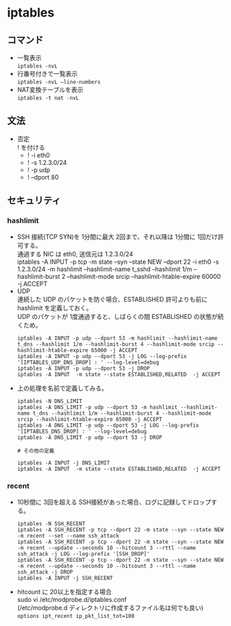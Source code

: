 # iptables

## コマンド

* 一覧表示  
`iptables -nvL`
* 行番号付きで一覧表示  
`iptables -nvL –line-numbers`
* NAT変換テーブルを表示  
`iptables -t nat -nvL`

## 文法

* 否定  
  ! を付ける
  * ! -i eth0
  * ! -s 1.2.3.0/24
  * ! -p udp
  * ! –dport 80

## セキュリティ

### hashlimit

* SSH 接続(TCP SYN)を 1分間に最大 2回まで、それ以降は 1分間に 1回だけ許可する。  
通過する NIC は eth0, 送信元は 1.2.3.0/24  
iptables -A INPUT -p tcp -m state –syn –state NEW –dport 22 -i eth0 -s 1.2.3.0/24 -m hashlimit –hashlimit-name t_sshd –hashlimit 1/m –hashlimit-burst 2 –hashlimit-mode srcip –hashlimit-htable-expire 60000 -j ACCEPT
* UDP  
  連続した UDP のパケットを防ぐ場合、ESTABLISHED 許可よりも前に hashlimit を定義しておく。  
  UDP のパケットが 1度通過すると、しばらくの間 ESTABLISHED の状態が続くため。  
  ```
  iptables -A INPUT -p udp --dport 53 -m hashlimit --hashlimit-name t_dns --hashlimit 1/m --hashlimit-burst 4 --hashlimit-mode srcip --hashlimit-htable-expire 65000 -j ACCEPT
  iptables -A INPUT -p udp --dport 53 -j LOG --log-prefix '[IPTABLES_UDP_DNS_DROP] : ' --log-level=debug
  iptables -A INPUT -p udp --dport 53 -j DROP
  iptables -A INPUT  -m state --state ESTABLISHED,RELATED  -j ACCEPT
  ```
* 上の処理を名前で定義してみる。
  ```
  iptables -N DNS_LIMIT
  iptables -A DNS_LIMIT -p udp --dport 53 -m hashlimit --hashlimit-name t_dns --hashlimit 1/m --hashlimit-burst 4 --hashlimit-mode srcip --hashlimit-htable-expire 65000 -j ACCEPT
  iptables -A DNS_LIMIT -p udp --dport 53 -j LOG --log-prefix '[IPTABLES_DNS_DROP] : ' --log-level=debug
  iptables -A DNS_LIMIT -p udp --dport 53 -j DROP
  
  # その他の定義
  
  iptables -A INPUT -j DNS_LIMIT
  iptables -A INPUT  -m state --state ESTABLISHED,RELATED  -j ACCEPT
  ```
### recent

* 10秒間に 3回を超える SSH接続があった場合、ログに記録してドロップする。
  ```
  iptables -N SSH_RECENT
  iptables -A SSH_RECENT -p tcp --dport 22 -m state --syn --state NEW -m recent --set --name ssh_attack
  iptables -A SSH_RECENT -p tcp --dport 22 -m state --syn --state NEW -m recent --update --seconds 10 --hitcount 3 --rttl --name ssh_attack -j LOG --log-prefix '[SSH_DROP]'
  iptables -A SSH_RECENT -p tcp --dport 22 -m state --syn --state NEW -m recent --update --seconds 10 --hitcount 3 --rttl --name ssh_attack -j DROP
  iptables -A INPUT -j SSH_RECENT
  ```
* hitcount に 20以上を指定する場合  
sudo vi /etc/modprobe.d/iptables.conf  
(/etc/modprobe.d ディレクトリに作成するファイル名は何でも良い)  
`options ipt_recent ip_pkt_list_tot=100`
